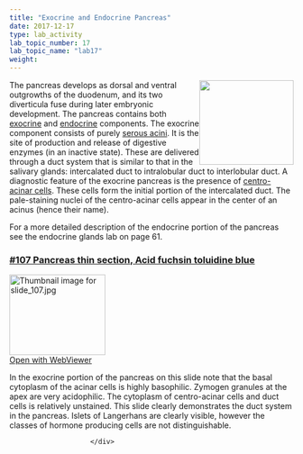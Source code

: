 ```yaml
---
title: "Exocrine and Endocrine Pancreas"
date: 2017-12-17
type: lab_activity
lab_topic_number: 17
lab_topic_name: "lab17"
weight: 
---
```

<div class="entrybody">
						<p><img src="http://histologylab.ccnmtl.columbia.edu/assets/images/107%20pancreas.jpg" style="width:167px; height:150px; float:right;">The pancreas develops as dorsal and ventral outgrowths of the duodenum, and its two diverticula fuse during later embryonic development. The pancreas contains both <u>exocrine</u> and <u>endocrine</u> components. The exocrine component consists of purely <u>serous acini</u>.   It is the site of production and release of digestive enzymes (in an inactive state).  These are delivered through a duct system that is similar to that in the salivary glands: intercalated duct to intralobular duct to interlobular duct. A diagnostic feature of the exocrine pancreas is the presence of <u>centro-acinar cells</u>.  These cells form the initial portion of the intercalated duct.  The pale-staining nuclei of the centro-acinar cells appear in the center of an acinus (hence their name).</p>

<p>For a more detailed description of the endocrine portion of the pancreas see the endocrine glands lab on page 61.</p>

<h3><u>#107 Pancreas thin section, Acid fuchsin toluidine blue</u></h3>

<div class="thumbnail"> <a href="http://virtualslides.cumc.columbia.edu/107.svs/view.apml?" target="_blank"><img alt="Thumbnail image for slide_107.jpg" src="http://histologylab.ccnmtl.columbia.edu/assets/images/slide_107-thumb-170x143-1641.jpg" width="170" height="143" class="mt-image-left"></a><br><a href="http://virtualslides.cumc.columbia.edu/107.svs/view.apml?" target="_blank">Open with WebViewer</a> </div>

<p>In the exocrine portion of the pancreas on this slide note that the basal cytoplasm of the acinar cells is highly basophilic. Zymogen granules at the apex are very acidophilic. The cytoplasm of centro-acinar cells and duct cells is relatively unstained. This slide clearly demonstrates the duct system in the pancreas. Islets of Langerhans are clearly visible, however the classes of hormone producing cells are not distinguishable.</p>
						
						
						</div>